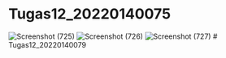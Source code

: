 ﻿# Tugas12_20220140075

![Screenshot (725)](https://github.com/Muhammadalif1213/Tugas12_20220140075/assets/126639016/b0e28031-1c22-4170-b3c1-8a345e7810b4)
![Screenshot (726)](https://github.com/Muhammadalif1213/Tugas12_20220140075/assets/126639016/7368adf4-a64c-4197-875e-29cfa82a3b9d)
![Screenshot (727)](https://github.com/Muhammadalif1213/Tugas12_20220140075/assets/126639016/aba566ea-f084-4eaa-a93e-299b5f9905bb)
#   T u g a s 1 2 _ 2 0 2 2 0 1 4 0 0 7 9  
 